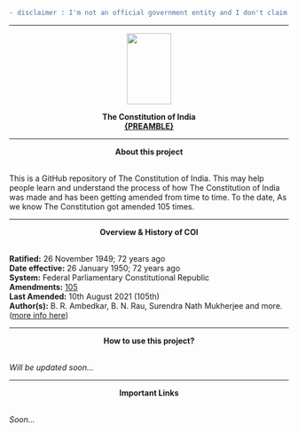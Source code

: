 
```diff 
- disclaimer : I'm not an official government entity and I don't claim to be, this edition of Constitution of India is made available for reference and information of all general public. This edition of the Constitution of India is made available for reference and information of the general public. The Department has taken all care and effort to ensure to update this edition of the Constitution of India by including all the constitutional amendments till date. Though efforts have been made to provide complete and updated edition of the Constitution of India on the website, some errors or mistakes may have crept in. In order to avoid any doubt, the user may refer the authoritative text of the Constitution of India. Neither this Department nor the National Informatics Centre shall be responsible for any inaccuracy or omission in the content. -Thank You.
```
<hr><p align="center">
<img width="80" height="128" src="https://upload.wikimedia.org/wikipedia/commons/thumb/5/55/Emblem_of_India.svg/220px-Emblem_of_India.svg.png" >

</p>

**<p align="center">The Constitution of India<br>[{PREAMBLE}](https://github.com/Constitution-of-India/Constitution_of_India/blob/master/Preamble.txt)</p>**<hr>**<p align="center"> About this project</p>**<br>
This is a GitHub repository of The Constitution of India. This may help people learn and understand the process of how The Constitution of India was made and has been getting amended from time to time. To the date, As we know The Constitution got amended 105 times.<hr>
**<p align="center">Overview & History of COI</p>**<br>
**Ratified:** 26 November 1949; 72 years ago<br>
**Date effective:**	26 January 1950; 72 years ago<br>
**System:**	Federal Parliamentary Constitutional Republic<br>
**Amendments:** [105](https://github.com/Constitution-of-India/Constitution_of_India/commits/staging "105")<br>
**Last Amended:** 10th August 2021 (105th)<br>
**Author(s):** B. R. Ambedkar, B. N. Rau, Surendra Nath Mukherjee and more. ([more info here](https://qr.ae/pvxvz2 "more info here"))<hr>**<p align="center">How to use this project?</p>**<br>*Will be updated soon...*<hr>**<p align="center">Important Links</p>** <br> *Soon...*

